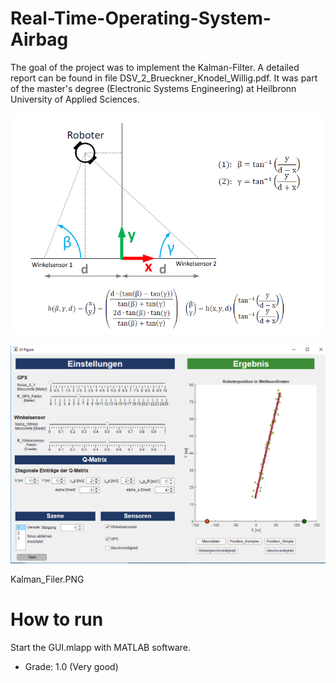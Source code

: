 # Real-Time-Operating-System-Airbag
The goal of the project was to implement the Kalman-Filter. A detailed report can be found in file DSV_2_Brueckner_Knodel_Willig.pdf.  It was part of the master's degree (Electronic Systems Engineering) at Heilbronn University of Applied Sciences.


![Project](Kalman_Filer.PNG)

![GUI](kalman_gui.PNG)

Kalman_Filer.PNG

# How to run
 Start the GUI.mlapp with MATLAB software.

 * Grade: 1.0 (Very good)

